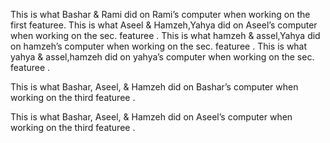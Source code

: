 
This is what Bashar & Rami did on Rami’s computer when working on the first featuree.
This is what Aseel & Hamzeh,Yahya did on Aseel’s computer when working on the sec. featuree .
This is what hamzeh & assel,Yahya did on hamzeh’s computer when working on the sec. featuree .
This is what yahya & assel,hamzeh did on yahya’s computer when working on the sec. featuree .



This is what Bashar, Aseel, & Hamzeh did on Bashar’s computer when working on the third featuree .

This is what Bashar, Aseel, & Hamzeh did on Aseel’s computer when working on the third featuree .
